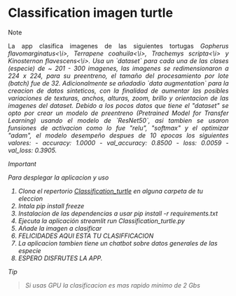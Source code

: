 # Classification imagen turtle

> [!NOTE]
> <div align="justify"> La app clasifica imagenes de las siguientes tortugas <i>Gopherus flavomarginatus<\i>, <i>Terrapene coahuila<\i>, <i>Trachemys scripta<\i> y <i>Kinosternon flavescens<\i>. Usa un `dataset` para cada una de las clases (especie) de ~ 201 - 300 imagenes, las imagenes se redimensionaron a 224 x 224, para su preentreno, el tamaño del procesamiento por lote (batch) fue de 32. Adicionalmente se añadadio `data augmentation` para la creacion de datos sinteticos, con la finalidad de aumentar las posibles variaciones de texturas, anchos, alturas, zoom, brillo y orientacion de las imagenes del dataset. Debido a los pocos datos que tiene el "dataset" se opto por crear un modelo de preentreno (Pretrained Model for Transfer Learning) usando el modelo de `ResNet50`, asi tambien se usaron funsiones de activacion como lo fue "relu", "softmax" y el optimizar "adam", el modelo desempeño despues de 10 epocas los siguientes valores:
> - accuracy: 1.0000
> - val_accuracy: 0.8500
> - loss: 0.0059
> -  val_loss: 0.3905.</div>

> [!IMPORTANT]  
>Para desplegar la aplicacion y uso
>  1. Clona el repertorio [Classification_turtle](https://github.com/Br1Rdz/Classification_turtle.git) en alguna carpeta de tu eleccion
>  2. Intala pip install freeze
>  3. Instalacion de las dependencias a usar pip install -r requirements.txt
>  4. Ejecuta la aplicación streamlit run Classification_turtle.py
>  5. Añade la imagen a clasificar
>  6. FELICIDADES AQUI ESTA TU CLASIFFICACION
>  7. La aplicacion tambien tiene un chatbot sobre datos generales de las especie
>  8. ESPERO DISFRUTES LA APP.

> [!TIP]
> > Si usas GPU la clasificacion es mas rapido minimo de 2 Gbs
